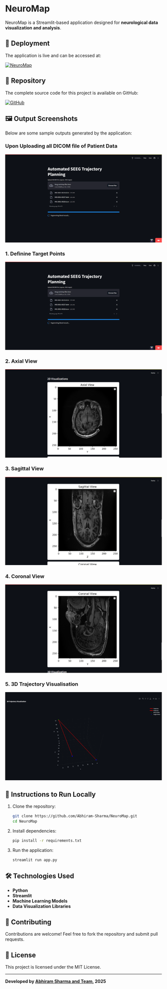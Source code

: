 # NeuroMap

NeuroMap is a Streamlit-based application designed for **neurological data visualization and analysis**.

## 🚀 Deployment

The application is live and can be accessed at:

[![NeuroMap](https://img.shields.io/badge/Streamlit-Live-green)](https://neuromap.streamlit.app/)

## 📂 Repository

The complete source code for this project is available on GitHub:

[![GitHub](https://img.shields.io/badge/GitHub-Repository-blue)](https://github.com/Abhiram-Sharma/NeuroMap/tree/main)

## 🖼️ Output Screenshots

Below are some sample outputs generated by the application:

### Upon Uploading all DICOM file of Patient Data
![Output 0](https://raw.githubusercontent.com/Abhiram-Sharma/NeuroMap/main/output0.png)

### 1. Definine Target Points
![Output 1](https://raw.githubusercontent.com/Abhiram-Sharma/NeuroMap/main/output1.png)

### 2. Axial View
![Output 2](https://raw.githubusercontent.com/Abhiram-Sharma/NeuroMap/main/output2.png)

### 3. Sagittal View
![Output 3](https://raw.githubusercontent.com/Abhiram-Sharma/NeuroMap/main/output3.png)

### 4. Coronal View
![Output 4](https://raw.githubusercontent.com/Abhiram-Sharma/NeuroMap/main/output4.png)

### 5. 3D Trajectory Visualisation
![Output 3](https://raw.githubusercontent.com/Abhiram-Sharma/NeuroMap/main/output5.png)


## 📜 Instructions to Run Locally

1. Clone the repository:
   ```bash
   git clone https://github.com/Abhiram-Sharma/NeuroMap.git
   cd NeuroMap
   ```
2. Install dependencies:
   ```bash
   pip install -r requirements.txt
   ```
3. Run the application:
   ```bash
   streamlit run app.py
   ```

## 🛠️ Technologies Used
- **Python**
- **Streamlit**
- **Machine Learning Models**
- **Data Visualization Libraries**

## 🤝 Contributing
Contributions are welcome! Feel free to fork the repository and submit pull requests.

## 📄 License
This project is licensed under the MIT License.

---
**Developed by [Abhiram Sharma and Team](https://github.com/Abhiram-Sharma), 2025**
